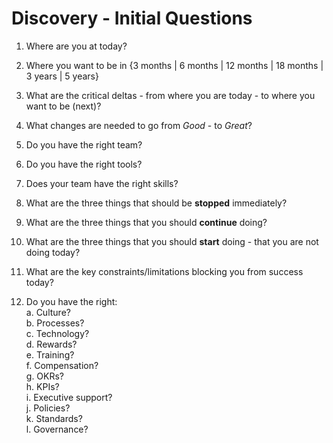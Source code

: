 
# Discovery - Initial Questions

1. Where are you at today?

2. Where you want to be in {3 months | 6 months | 12 months | 18 months | 3 years | 5 years}

3. What are the critical deltas - from where you are today - to where you want to be (next)?

4. What changes are needed to go from *Good* - to *Great*?

5. Do you have the right team?

6. Do you have the right tools?

7. Does your team have the right skills?

8. What are the three things that should be __stopped__ immediately?

9. What are the three things that you should __continue__ doing?

10. What are the three things that you should __start__ doing - that you are not doing today?

11. What are the key constraints/limitations blocking you from success today?

12. Do you have the right:  
  a. Culture?  
  b. Processes?  
  c. Technology?   
  d. Rewards?  
  e. Training?  
  f. Compensation?  
  g. OKRs?  
  h. KPIs?  
  i. Executive support?  
  j. Policies?  
  k. Standards?  
  l. Governance?  

